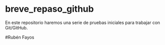 # breve_repaso_github
En este repositorio haremos una serie de pruebas iniciales para trabajar con Git/GitHub.

#Rubén Fayos
